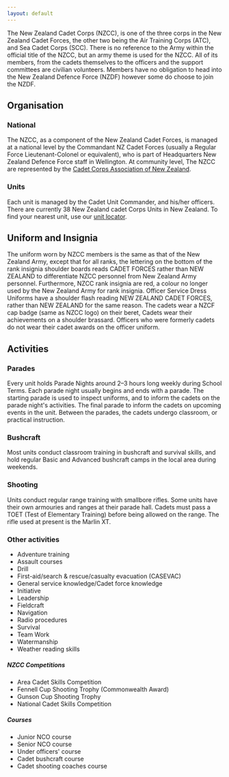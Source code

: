 ```yaml
---
layout: default
---
```


<article>
    <p class="lead">The New Zealand Cadet Corps (NZCC), is one of the three corps in the New Zealand Cadet Forces, the other two being the Air Training Corps (ATC), and Sea Cadet Corps (SCC). There is no reference to the Army within the official title of the NZCC, but an army theme is used for the NZCC. All of its members, from the cadets themselves to the officers and the support committees are civilian volunteers. Members have no obligation to head into the New Zealand Defence Force (NZDF) however some do choose to join the NZDF.</p>
    <h2>Organisation</h2>
    <h3>National</h3>
    <p>The NZCC, as a component of the New Zealand Cadet Forces, is managed at a national level by the Commandant NZ Cadet Forces (usually a Regular Force Lieutenant-Colonel or equivalent), who is part of Headquarters New Zealand Defence Force staff in Wellington. At community level, The NZCC are represented by the <a href="composition.html">Cadet Corps Association of New Zealand</a>.</p>
    <h3>Units</h3>
    <p>Each unit is managed by the Cadet Unit Commander, and his/her officers. There are currently 38 New Zealand cadet Corps Units in New Zealand. To find your nearest unit, use our <a href="units.html">unit locator</a>.</p>
    <h2>Uniform and Insignia</h2>
    <p>The uniform worn by NZCC members is the same as that of the New Zealand Army, except that for all ranks, the lettering on the bottom of the rank insignia shoulder boards reads CADET FORCES rather than NEW ZEALAND to differentiate NZCC personnel from New Zealand Army personnel. Furthermore, NZCC rank insignia are red, a colour no longer used by the New Zealand Army for rank insignia. Officer Service Dress Uniforms have a shoulder flash reading NEW ZEALAND CADET FORCES, rather than NEW ZEALAND for the same reason. The cadets wear a NZCF cap badge (same as NZCC logo) on their beret, Cadets wear their achievements on a shoulder brassard. Officers who were formerly cadets do not wear their cadet awards on the officer uniform.</p>
    <h2>Activities</h2>
    <h3>Parades</h3>
    <p>Every unit holds Parade Nights around 2–3 hours long weekly during School Terms. Each parade night usually begins and ends with a parade. The starting parade is used to inspect uniforms, and to inform the cadets on the parade night's activities. The final parade to inform the cadets on upcoming events in the unit. Between the parades, the cadets undergo classroom, or practical instruction.</p>
    <h3>Bushcraft</h3>
    <p>Most units conduct classroom training in bushcraft and survival skills, and hold regular Basic and Advanced bushcraft camps in the local area during weekends.</p>
    <h3>Shooting</h3>
    <p>Units conduct regular range training with smallbore rifles. Some units have their own armouries and ranges at their parade hall. Cadets must pass a TOET (Test of Elementary Training) before being allowed on the range. The rifle used at present is the Marlin XT.</p>
    <h3>Other activities</h3>
    <ul>
        <li>Adventure training</li>
        <li>Assault courses</li>
        <li>Drill</li>
        <li>First-aid/search & rescue/casualty evacuation (CASEVAC)</li>
        <li>General service knowledge/Cadet force knowledge</li>
        <li>Initiative</li>
        <li>Leadership</li>
        <li>Fieldcraft</li>
        <li>Navigation</li>
        <li>Radio procedures</li>
        <li>Survival</li>
        <li>Team Work</li>
        <li>Watermanship</li>
        <li>Weather reading skills</li>
    </ul>
</article>
<aside>
    <h5>NZCC Competitions</h5>
    <ul>
        <li>Area Cadet Skills Competition</li>
        <li>Fennell Cup Shooting Trophy (Commonwealth Award)</li>
        <li>Gunson Cup Shooting Trophy</li>
        <li>National Cadet Skills Competition</li>
    </ul>
    <h5>Courses</h5>
    <ul>
        <li>Junior NCO course</li>
        <li>Senior NCO course</li>
        <li>Under officers' course</li>
        <li>Cadet bushcraft course</li>
        <li>Cadet shooting coaches course</li>
    </ul>
</aside>